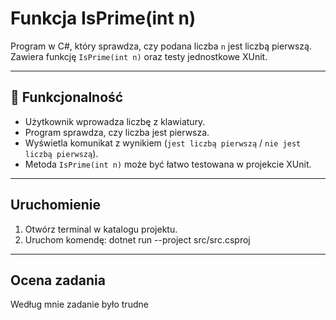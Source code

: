 # Funkcja IsPrime(int n)

Program w C#, który sprawdza, czy podana liczba `n` jest liczbą pierwszą.  
Zawiera funkcję `IsPrime(int n)` oraz testy jednostkowe XUnit.

---

## 🔧 Funkcjonalność

- Użytkownik wprowadza liczbę z klawiatury.
- Program sprawdza, czy liczba jest pierwsza.
- Wyświetla komunikat z wynikiem (`jest liczbą pierwszą` / `nie jest liczbą pierwszą`).
- Metoda `IsPrime(int n)` może być łatwo testowana w projekcie XUnit.

---

## Uruchomienie

1. Otwórz terminal w katalogu projektu.
2. Uruchom komendę:
   dotnet run --project src/src.csproj

---

## Ocena zadania

Według mnie zadanie było trudne
